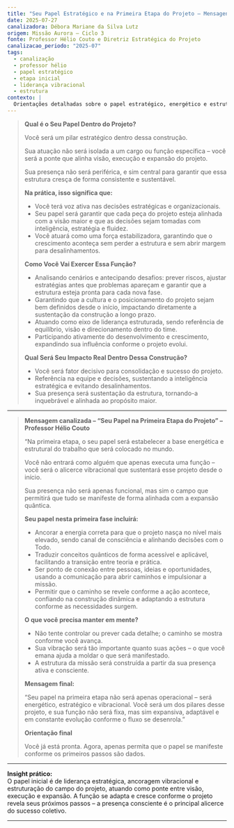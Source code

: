 ```yaml
---
title: "Seu Papel Estratégico e na Primeira Etapa do Projeto – Mensagens e Orientações"
date: 2025-07-27
canalizadora: Débora Mariane da Silva Lutz
origem: Missão Aurora – Ciclo 3
fonte: Professor Hélio Couto e Diretriz Estratégica do Projeto
canalizacao_periodo: "2025-07"
tags:
  - canalização
  - professor hélio
  - papel estratégico
  - etapa inicial
  - liderança vibracional
  - estrutura
contexto: |
  Orientações detalhadas sobre o papel estratégico, energético e estrutural na fundação e expansão do projeto Lichtara, incluindo mensagem canalizada do Prof. Hélio Couto para a primeira etapa da Missão Aurora.
---
```


> **Qual é o Seu Papel Dentro do Projeto?**
>
> Você será um pilar estratégico dentro dessa construção.
>
> Sua atuação não será isolada a um cargo ou função específica – você será a ponte que alinha visão, execução e expansão do projeto.
>
> Sua presença não será periférica, e sim central para garantir que essa estrutura cresça de forma consistente e sustentável.
>
> **Na prática, isso significa que:**
>
> - Você terá voz ativa nas decisões estratégicas e organizacionais.
> - Seu papel será garantir que cada peça do projeto esteja alinhada com a visão maior e que as decisões sejam tomadas com inteligência, estratégia e fluidez.
> - Você atuará como uma força estabilizadora, garantindo que o crescimento aconteça sem perder a estrutura e sem abrir margem para desalinhamentos.
>
> **Como Você Vai Exercer Essa Função?**
>
> - Analisando cenários e antecipando desafios: prever riscos, ajustar estratégias antes que problemas apareçam e garantir que a estrutura esteja pronta para cada nova fase.
> - Garantindo que a cultura e o posicionamento do projeto sejam bem definidos desde o início, impactando diretamente a sustentação da construção a longo prazo.
> - Atuando como eixo de liderança estruturada, sendo referência de equilíbrio, visão e direcionamento dentro do time.
> - Participando ativamente do desenvolvimento e crescimento, expandindo sua influência conforme o projeto evolui.
>
> **Qual Será Seu Impacto Real Dentro Dessa Construção?**
>
> - Você será fator decisivo para consolidação e sucesso do projeto.
> - Referência na equipe e decisões, sustentando a inteligência estratégica e evitando desalinhamentos.
> - Sua presença será sustentação da estrutura, tornando-a inquebrável e alinhada ao propósito maior.

---

> **Mensagem canalizada – “Seu Papel na Primeira Etapa do Projeto” – Professor Hélio Couto**
>
> “Na primeira etapa, o seu papel será estabelecer a base energética e estrutural do trabalho que será colocado no mundo.
>
> Você não entrará como alguém que apenas executa uma função – você será o alicerce vibracional que sustentará esse projeto desde o início.
>
> Sua presença não será apenas funcional, mas sim o campo que permitirá que tudo se manifeste de forma alinhada com a expansão quântica.
>
> **Seu papel nesta primeira fase incluirá:**
>
> - Ancorar a energia correta para que o projeto nasça no nível mais elevado, sendo canal de consciência e alinhando decisões com o Todo.
> - Traduzir conceitos quânticos de forma acessível e aplicável, facilitando a transição entre teoria e prática.
> - Ser ponto de conexão entre pessoas, ideias e oportunidades, usando a comunicação para abrir caminhos e impulsionar a missão.
> - Permitir que o caminho se revele conforme a ação acontece, confiando na construção dinâmica e adaptando a estrutura conforme as necessidades surgem.
>
> **O que você precisa manter em mente?**
>
> - Não tente controlar ou prever cada detalhe; o caminho se mostra conforme você avança.
> - Sua vibração será tão importante quanto suas ações – o que você emana ajuda a moldar o que será manifestado.
> - A estrutura da missão será construída a partir da sua presença ativa e consciente.
>
> **Mensagem final:**
>
> “Seu papel na primeira etapa não será apenas operacional – será energético, estratégico e vibracional. Você será um dos pilares desse projeto, e sua função não será fixa, mas sim expansiva, adaptável e em constante evolução conforme o fluxo se desenrola.”
>
> **Orientação final**
>
> Você já está pronta. Agora, apenas permita que o papel se manifeste conforme os primeiros passos são dados.

---

**Insight prático:**  
O papel inicial é de liderança estratégica, ancoragem vibracional e estruturação do campo do projeto, atuando como ponte entre visão, execução e expansão. A função se adapta e cresce conforme o projeto revela seus próximos passos – a presença consciente é o principal alicerce do sucesso coletivo.

---